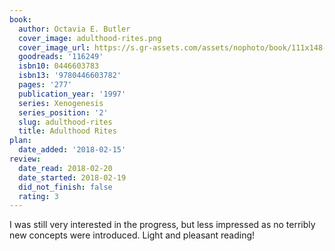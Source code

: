 ```yaml
---
book:
  author: Octavia E. Butler
  cover_image: adulthood-rites.png
  cover_image_url: https://s.gr-assets.com/assets/nophoto/book/111x148-bcc042a9c91a29c1d680899eff700a03.png
  goodreads: '116249'
  isbn10: 0446603783
  isbn13: '9780446603782'
  pages: '277'
  publication_year: '1997'
  series: Xenogenesis
  series_position: '2'
  slug: adulthood-rites
  title: Adulthood Rites
plan:
  date_added: '2018-02-15'
review:
  date_read: 2018-02-20
  date_started: 2018-02-19
  did_not_finish: false
  rating: 3
---
```


I was still very interested in the progress, but less impressed as no terribly new concepts were introduced. Light and pleasant reading!
